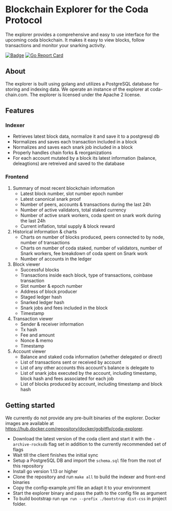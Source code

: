 # Blockchain Explorer for the Coda Protocol
The explorer provides a comprehensive and easy to use interface for the upcoming coda blockchain. It makes it easy to view blocks, follow transactions and monitor your snarking activity.

[![Badge](https://github.com/gobitfly/coda-explorer/workflows/Build/badge.svg)](https://github.com/gobitfly/coda-explorer/actions?query=workflow%3A%22Build+%26+Publish+Docker+images%22)
[![Go Report Card](https://goreportcard.com/badge/github.com/gobitfly/coda-explorer)](https://goreportcard.com/report/github.com/gobitfly/coda-explorer)

## About

The explorer is built using golang and utilizes a PostgreSQL database for storing and indexing data. We operate an instance of the explorer at coda-chain.com. The explorer is licensed under the Apache 2 license.

## Features
### Indexer
* Retrieves latest block data, normalize it and save it to a postgresql db
* Normalizes and saves each transaction included in a block
* Normalizes and saves each snark job included in a block
* Properly handles chain forks & reorganizations
* For each account mutated by a block its latest information (balance, deleagtions) are retreived and saved to the database

### Frontend
1. Summary of most recent blockchain information
    - Latest block number, slot number epoch number
    - Latest canonical snark proof
    - Number of peers, accounts & transactions during the last 24h
    - Number of active validators, total staked currency
    - Number of active snark workers, coda spent on snark work during the last 24h
    - Current inflation, total supply & block reward
2. Historical information & charts
    - Charts on number of blocks produced, peers connected to by node, number of transactions
    - Charts on number of coda staked, number of validators, number of Snark workers, fee breakdown of coda spent on Snark work
    - Number of accounts in the ledger
3. Block viewer
    - Successful blocks
    - Transactions inside each block, type of transactions, coinbase transaction
    - Slot number & epoch number
    - Address of block producer
    - Staged ledger hash
    - Snarked ledger hash
    - Snark jobs and fees included in the block
    - Timestamp
4. Transaction viewer
    - Sender & receiver information
    - Tx hash
    - Fee and amount
    - Nonce & memo
    - Timestamp
5. Account viewer
    - Balance and staked coda information (whether delegated or direct)
    - List of transactions sent or received by account
    - List of any other accounts this account's balance is delegate to
    - List of snark jobs executed by the account, including timestamp, block hash and fees associated for each job
    - List of blocks produced by account, including timestamp and block hash

## Getting started

We currently do not provide any pre-built binaries of the explorer. Docker images are available at https://hub.docker.com/repository/docker/gobitfly/coda-explorer.

- Download the latest version of the coda client and start it with the `-archive-rocksdb` flag set in addition to the currently recommended set of flags
- Wait till the client finishes the initial sync
- Setup a PostgreSQL DB and import the `schema.sql` file from the root of this repository
- Install go version 1.13 or higher
- Clone the repository and run `make all` to build the indexer and front-end binaries
- Copy the config-example.yml file an adapt it to your environment
- Start the explorer binary and pass the path to the config file as argument
- To build bootstrap run `npm run --prefix ./bootstrap dist-css` in project folder.